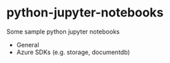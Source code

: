 # python-jupyter-notebooks

Some sample python jupyter notebooks
* General
* Azure SDKs (e.g. storage, documentdb)
